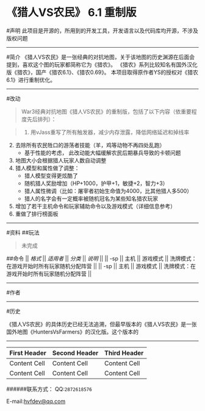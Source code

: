 《猎人VS农民》 6.1 重制版
===
#声明
此项目是开源的，所用到的开发工具，开发语言以及代码库均开源，不涉及版权问题
- - -

#简介
《猎人VS农民》是一张经典的对抗地图，关于该地图的历史渊源在后面会提到，喜欢这个图的玩家都简称它为《猎农》。
《猎农》系列比较知名有国外汉化版《猎农》，国产《猎农6.1》、《猎农0.69》。
本项目取得原作者YS的授权对《猎农6.1》进行重制优化。
- - -

#改动
>War3经典对抗地图《猎人VS农民》的重制版，包括了以下内容（依重要程度先后排列）：

>1. 用vJass重写了所有触发器，减少内存泄露，降低网络延迟和掉线率
2.  去除所有农民牲口的游荡者技能（羊，鸡等动物不再四处乱跑）
    *   基于性能的考虑， 此改动能大幅缓解农民后期暴兵导致的卡顿问题
3.  地图大小会根据猎人玩家人数自动调整  
4.  猎人模型和属性做了调整：
    *   猎人模型变得更炫酷了
    *   随机猎人奖励增加（HP+1000，护甲+1，敏捷+2，智力+3）
    *   猎人属性微调（比如：屠宰者初始生命值为4000，比其他猎人多500）
    *   猎人的名字会有一定概率被随机冠名为某些知名猎农玩家
5.  增加了若干主机命令和玩家辅助命令以及游戏模式（详细信息参考）
6.  重做了排行榜面板

- - -

#资料
##玩法
>未完成

##命令
|| *格式* || *适用者* || *分类* || *说明* ||
|| -sp || 主机 || 游戏模式 || 洗牌模式：在游戏开始时所有玩家随机分配阵营 ||
|| -sp || 主机 || 游戏模式 || 洗牌模式：在游戏开始时所有玩家随机分配阵营 ||

- - -

#作者

- - -

#历史

《猎人VS农民》的具体历史已经无法追溯，但最早版本的《猎人VS农民》是一张国外地图《HuntersVsFarmers》的汉化版。这个版本的


- - -

First Header | Second Header | Third Header
------------ | ------------- | ------------
Content Cell | Content Cell  | Content Cell
Content Cell | Content Cell  | Content Cell

######联系方式：
QQ:`2872618576`

E-mail:hvfdev@qq.com

